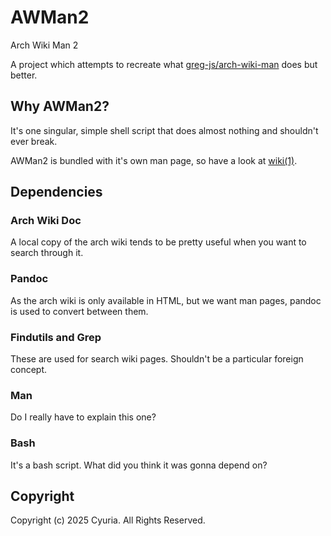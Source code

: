 # AWMan2

Arch Wiki Man 2

A project which attempts to recreate what
[greg-js/arch-wiki-man](https://github.com/greg-js/arch-wiki-man) does but
better.

## Why AWMan2?

It's one singular, simple shell script that does almost nothing and
shouldn't ever break.

AWMan2 is bundled with it's own man page, so have a look at
[wiki(1)](./wiki.1).

## Dependencies

### Arch Wiki Doc

A local copy of the arch wiki tends to be pretty useful when you want
to search through it.

### Pandoc

As the arch wiki is only available in HTML, but we want man pages,
pandoc is used to convert between them.

### Findutils and Grep

These are used for search wiki pages. Shouldn't be a particular foreign
concept.

### Man

Do I really have to explain this one?

### Bash

It's a bash script. What did you think it was gonna depend on?

## Copyright

Copyright (c) 2025 Cyuria. All Rights Reserved.
